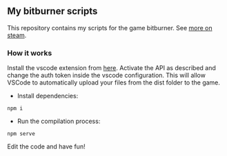 ## My bitburner scripts

This repository contains my scripts for the game bitburner. See [more on steam](https://store.steampowered.com/app/1812820/Bitburner/).

### How it works

Install the vscode extension from [here](https://marketplace.visualstudio.com/items?itemName=hexnaught.vscode-bitburner-connector). Activate the API as described and change the auth token inside the vscode configuration. This will allow VSCode to automatically upload your files from the dist folder to the game.

- Install dependencies:

```
npm i
```

- Run the compilation process:

```
npm serve
```

Edit the code and have fun!
